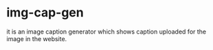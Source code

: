 # img-cap-gen
it is an image caption generator which shows caption uploaded for the image in the website.
